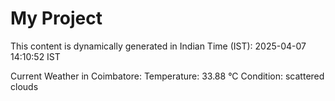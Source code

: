 # My Project

This content is dynamically generated in Indian Time (IST): 2025-04-07 14:10:52 IST


Current Weather in Coimbatore:
Temperature: 33.88 °C
Condition: scattered clouds
